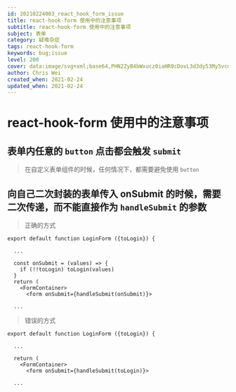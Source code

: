 ```yaml
---
id: 20210224003_react_hook_form_issue
title: react-hook-form 使用中的注意事项
subtitle: react-hook-form 使用中的注意事项
subject: 表单
category: 疑难杂症
tags: react-hook-form
keywords: bug;issue
level: 200
cover: data:image/svg+xml;base64,PHN2ZyB4bWxucz0iaHR0cDovL3d3dy53My5vcmcvMjAwMC9zdmciIHZpZXdCb3g9Ii0xMS41IC0xMC4yMzE3NCAyMyAyMC40NjM0OCI+CiAgPHRpdGxlPlJlYWN0IExvZ288L3RpdGxlPgogIDxjaXJjbGUgY3g9IjAiIGN5PSIwIiByPSIyLjA1IiBmaWxsPSIjNjFkYWZiIi8+CiAgPGcgc3Ryb2tlPSIjNjFkYWZiIiBzdHJva2Utd2lkdGg9IjEiIGZpbGw9Im5vbmUiPgogICAgPGVsbGlwc2Ugcng9IjExIiByeT0iNC4yIi8+CiAgICA8ZWxsaXBzZSByeD0iMTEiIHJ5PSI0LjIiIHRyYW5zZm9ybT0icm90YXRlKDYwKSIvPgogICAgPGVsbGlwc2Ugcng9IjExIiByeT0iNC4yIiB0cmFuc2Zvcm09InJvdGF0ZSgxMjApIi8+CiAgPC9nPgo8L3N2Zz4K
author: Chris Wei
created_when: 2021-02-24
updated_when: 2021-02-24
---
```


# react-hook-form 使用中的注意事项

## 表单内任意的 `button` 点击都会触发 `submit`

> 在自定义表单组件的时候，任何情况下，都需要避免使用 `button`

## 向自己二次封装的表单传入 onSubmit 的时候，需要二次传递，而不能直接作为 `handleSubmit` 的参数

> 正确的方式

```
export default function LoginForm ({toLogin}) {

  ...

  const onSubmit = (values) => {
    if (!!toLogin) toLogin(values)
  }
  return (
    <FormContainer>
      <form onSubmit={handleSubmit(onSubmit)}>
  
  ...

```

> 错误的方式

```
export default function LoginForm ({toLogin}) {

  ...

  return (
    <FormContainer>
      <form onSubmit={handleSubmit(toLogin)}>
  
  ...
```
